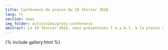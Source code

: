 ```yaml
---
title: Conférence de presse du 19 février 2016
lang: fr
section: news
img_folder: activities/press-conference
abstract: Le 19 février 2016, nous présentions l'a.s.b.l. à la presse ainsi qu'à de nombreuses personnalités locales.
---
```


{% include gallery.html %}